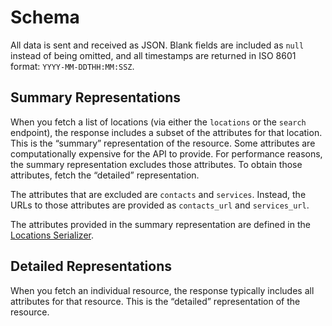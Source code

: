 # Schema

All data is sent and received as JSON. Blank fields are included as `null` instead of being omitted, and all timestamps are returned in ISO 8601 format:
`YYYY-MM-DDTHH:MM:SSZ`.

## Summary Representations

When you fetch a list of locations (via either the `locations` or the `search` endpoint), the response includes a subset of the attributes for that location. This is the “summary” representation of the resource. Some attributes are computationally expensive for the API to provide. For performance reasons, the summary representation excludes those attributes. To obtain those attributes, fetch the “detailed” representation.

The attributes that are excluded are `contacts` and `services`. Instead, the URLs to those attributes are provided as `contacts_url` and `services_url`.

The attributes provided in the summary representation are defined in the [Locations Serializer](https://github.com/codeforamerica/ohana-api/blob/master/app/serializers/locations_serializer.rb).

## Detailed Representations

When you fetch an individual resource, the response typically includes all attributes for that resource. This is the “detailed” representation of the resource.